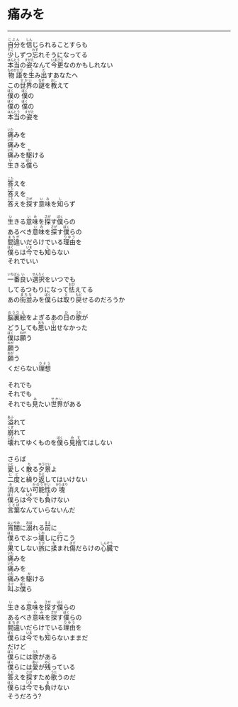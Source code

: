 # 痛みを
---
<lyric>
<ruby>自分<rt>じぶん</rt></ruby>を<ruby>信<rt>しん</rt></ruby>じられることすらも<br/>
<ruby>少<rt>すこ</rt></ruby>しずつ<ruby>忘<rt>わす</rt></ruby>れそうになってる<br/>
<ruby>本当<rt>ほんとう</rt></ruby>の<ruby>姿<rt>すがた</rt></ruby>なんて<ruby>今更<rt>いまさら</rt></ruby>なのかもしれない<br/>
<ruby>物語<rt>ものがたり</rt></ruby>を<ruby>生<rt>う</rt></ruby>み<ruby>出<rt>だ</rt></ruby>すあなたへ<br/>
この<ruby>世界<rt>せかい</rt></ruby>の<ruby>謎<rt>なぞ</rt></ruby>を<ruby>教<rt>おし</rt></ruby>えて<br/>
<ruby>僕<rt>ぼく</rt></ruby>の <ruby>僕<rt>ぼく</rt></ruby>の<br/>
<ruby>僕<rt>ぼく</rt></ruby>の <ruby>僕<rt>ぼく</rt></ruby>の<br/>
<ruby>本当<rt>ほんとう</rt></ruby>の<ruby>姿<rt>すがた</rt></ruby>を<br/>
<br/>
<ruby>痛<rt>いた</rt></ruby>みを<br/>
<ruby>痛<rt>いた</rt></ruby>みを<br/>
<ruby>痛<rt>いた</rt></ruby>みを<ruby>駆<rt>か</rt></ruby>ける<br/>
<ruby>生<rt>い</rt></ruby>きる<ruby>僕<rt>ぼく</rt></ruby>ら<br/>
<br/>
<ruby>答<rt>こた</rt></ruby>えを<br/>
<ruby>答<rt>こた</rt></ruby>えを<br/>
<ruby>答<rt>こた</rt></ruby>えを<ruby>探<rt>さが</rt></ruby>す<ruby>意味<rt>いみ</rt></ruby>を<ruby>知<rt>し</rt></ruby>らず<br/>
<br/>
<ruby>生<rt>い</rt></ruby>きる<ruby>意味<rt>いみ</rt></ruby>を<ruby>探<rt>さが</rt></ruby>す<ruby>僕<rt>ぼく</rt></ruby>らの<br/>
あるべき<ruby>意味<rt>いみ</rt></ruby>を<ruby>探<rt>さが</rt></ruby>す<ruby>僕<rt>ぼく</rt></ruby>らの<br/>
<ruby>間違<rt>まちが</rt></ruby>いだらけでいる<ruby>理由<rt>りゆう</rt></ruby>を<br/>
<ruby>僕<rt>ぼく</rt></ruby>らは<ruby>今<rt>いま</rt></ruby>でも<ruby>知<rt>し</rt></ruby>らない<br/>
それでいい<br/>
<br/>
<ruby>一番<rt>いちばん</rt></ruby><ruby>良<rt>い</rt></ruby>い<ruby>選択<rt>せんたく</rt></ruby>をいつでも<br/>
してるつもりになって<ruby>怯<rt>おび</rt></ruby>えてる<br/>
あの<ruby>街並<rt>まちな</rt></ruby>みを<ruby>僕<rt>ぼく</rt></ruby>らは<ruby>取<rt>と</rt></ruby>り<ruby>戻<rt>もど</rt></ruby>せるのだろうか<br/>
<br/>
<ruby>脳裏<rt>のうり</rt></ruby><ruby>絵<rt>え</rt></ruby>をよぎるあの<ruby>日<rt>ひ</rt></ruby>の<ruby>歌<rt>うた</rt></ruby>が<br/>
どうしても<ruby>思<rt>おも</rt></ruby>い<ruby>出<rt>だ</rt></ruby>せなかった<br/>
<ruby>僕<rt>ぼく</rt></ruby>は<ruby>願<rt>ねが</rt></ruby>う<br/>
<ruby>願<rt>ねが</rt></ruby>う<br/>
<ruby>願<rt>ねが</rt></ruby>う<br/>
くだらない<ruby>理想<rt>りそう</rt></ruby><br/>
<br/>
それでも<br/>
それでも<br/>
それでも<ruby>見<rt>み</rt></ruby>たい<ruby>世界<rt>せかい</rt></ruby>がある<br/>
<br/>
<ruby>溢<rt>あふ</rt></ruby>れて<br/>
<ruby>崩<rt>くず</rt></ruby>れて<br/>
<ruby>壊<rt>こわ</rt></ruby>れてゆくものを<ruby>僕<rt>ぼく</rt></ruby>ら<ruby>見捨<rt>みす</rt></ruby>てはしない<br/>
<br/>
さらば<br/>
<ruby>愛<rt>いと</rt></ruby>しく<ruby>散<rt>ち</rt></ruby>る<ruby>夕景<rt>ゆうけい</rt></ruby>よ<br/>
<ruby>二度<rt>にど</rt></ruby>と<ruby>繰<rt>く</rt></ruby>り<ruby>返<rt>かえ</rt></ruby>してはいけない<br/>
<ruby>消<rt>き</rt></ruby>えない<ruby>可能性<rt>かのうせい</rt></ruby>の<ruby>塊<rt>かたまり</rt></ruby><br/>
<ruby>僕<rt>ぼく</rt></ruby>らは<ruby>今<rt>いま</rt></ruby>でも<ruby>負<rt>ま</rt></ruby>けない<br/>
<ruby>言葉<rt>ことば</rt></ruby>なんていらないんだ<br/>
<br/>
<ruby>宵闇<rt>よいやみ</rt></ruby>に<ruby>溺<rt>おぼ</rt></ruby>れる<ruby>前<rt>まえ</rt></ruby>に<br/>
<ruby>僕<rt>ぼく</rt></ruby>らでぶっ<ruby>壊<rt>こわ</rt></ruby>しに<ruby>行<rt>い</rt></ruby>こう<br/>
<ruby>果<rt>は</rt></ruby>てしない<ruby>旅<rt>たび</rt></ruby>に<ruby>揉<rt>も</rt></ruby>まれ<ruby>傷<rt>きず</rt></ruby>だらけの<ruby>心臓<rt>しんぞう</rt></ruby>で<br/>
<ruby>痛<rt>いた</rt></ruby>みを<br/>
<ruby>痛<rt>いた</rt></ruby>みを<br/>
<ruby>痛<rt>いた</rt></ruby>みを<ruby>駆<rt>か</rt></ruby>ける<br/>
<ruby>叫<rt>さけ</rt></ruby>ぶ<ruby>僕<rt>ぼく</rt></ruby>ら<br/>
<br/>
<ruby>生<rt>い</rt></ruby>きる<ruby>意味<rt>いみ</rt></ruby>を<ruby>探<rt>さが</rt></ruby>す<ruby>僕<rt>ぼく</rt></ruby>らの<br/>
あるべき<ruby>意味<rt>いみ</rt></ruby>を<ruby>探<rt>さが</rt></ruby>す<ruby>僕<rt>ぼく</rt></ruby>らの<br/>
<ruby>間違<rt>まちが</rt></ruby>いだらけでいる<ruby>理由<rt>りゆう</rt></ruby>を<br/>
<ruby>僕<rt>ぼく</rt></ruby>らは<ruby>今<rt>いま</rt></ruby>でも<ruby>知<rt>し</rt></ruby>らないままだ<br/>
だけど<br/>
<ruby>僕<rt>ぼく</rt></ruby>らには<ruby>歌<rt>うた</rt></ruby>がある<br/>
<ruby>僕<rt>ぼく</rt></ruby>らには<ruby>愛<rt>あい</rt></ruby>が<ruby>残<rt>のこ</rt></ruby>っている<br/>
<ruby>答<rt>こた</rt></ruby>えを<ruby>探<rt>さが</rt></ruby>すため<ruby>歌<rt>うた</rt></ruby>うのだ<br/>
<ruby>僕<rt>ぼく</rt></ruby>らは<ruby>今<rt>いま</rt></ruby>でも<ruby>負<rt>ま</rt></ruby>けない<br/>
そうだろう?<br/>
</lyric>
